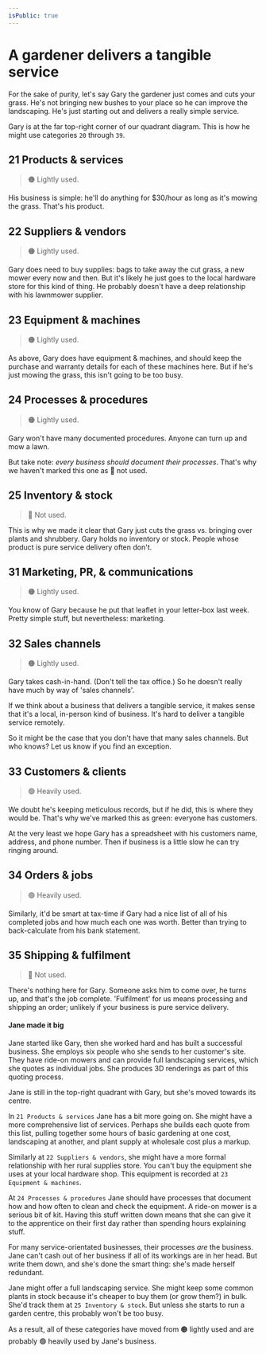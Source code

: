 ```yaml
---
isPublic: true
---
```


# A gardener delivers a tangible service

For the sake of purity, let's say Gary the gardener just comes and cuts your grass. He's not bringing new bushes to your place so he can improve the landscaping. He's just starting out and delivers a really simple service.

Gary is at the far top-right corner of our quadrant diagram. This is how he might use categories `20` through `39`.

## 21 Products & services

> 🟠 Lightly used.

His business is simple: he'll do anything for $30/hour as long as it's mowing the grass. That's his product.

## 22 Suppliers & vendors

> 🟠 Lightly used.

Gary does need to buy supplies: bags to take away the cut grass, a new mower every now and then. But it's likely he just goes to the local hardware store for this kind of thing. He probably doesn't have a deep relationship with his lawnmower supplier.

## 23 Equipment & machines

> 🟠 Lightly used.

As above, Gary does have equipment & machines, and should keep the purchase and warranty details for each of these machines here. But if he's just mowing the grass, this isn't going to be too busy.

## 24 Processes & procedures

> 🟠 Lightly used.

Gary won't have many documented procedures. Anyone can turn up and mow a lawn.

But take note: _every business should document their processes_. That's why we haven't marked this one as 🔴 not used.

## 25 Inventory & stock

> 🔴 Not used.

This is why we made it clear that Gary just cuts the grass vs. bringing over plants and shrubbery. Gary holds no inventory or stock. People whose product is pure service delivery often don't.

## 31 Marketing, PR, & communications

> 🟠 Lightly used.

You know of Gary because he put that leaflet in your letter-box last week. Pretty simple stuff, but nevertheless: marketing.

## 32 Sales channels

> 🟠 Lightly used.

Gary takes cash-in-hand. (Don't tell the tax office.) So he doesn't really have much by way of 'sales channels'.

If we think about a business that delivers a tangible service, it makes sense that it's a local, in-person kind of business. It's hard to deliver a tangible service remotely.

So it might be the case that you don't have that many sales channels. But who knows? Let us know if you find an exception.

## 33 Customers & clients

> 🟢 Heavily used.

We doubt he's keeping meticulous records, but if he did, this is where they would be. That's why we've marked this as green: everyone has customers.

At the very least we hope Gary has a spreadsheet with his customers name, address, and phone number. Then if business is a little slow he can try ringing around.

## 34 Orders & jobs

> 🟢 Heavily used.

Similarly, it'd be smart at tax-time if Gary had a nice list of all of his completed jobs and how much each one was worth. Better than trying to back-calculate from his bank statement.

## 35 Shipping & fulfilment

> 🔴 Not used.

There's nothing here for Gary. Someone asks him to come over, he turns up, and that's the job complete. 'Fulfilment' for us means processing and shipping an order; unlikely if your business is pure service delivery.

#### Jane made it big

Jane started like Gary, then she worked hard and has built a successful business. She employs six people who she sends to her customer's site. They have ride-on mowers and can provide full landscaping services, which she quotes as individual jobs. She produces 3D renderings as part of this quoting process.

Jane is still in the top-right quadrant with Gary, but she's moved towards its centre.

In `21 Products & services` Jane has a bit more going on. She might have a more comprehensive list of services. Perhaps she builds each quote from this list, pulling together some hours of basic gardening at one cost, landscaping at another, and plant supply at wholesale cost plus a markup.

Similarly at `22 Suppliers & vendors`, she might have a more formal relationship with her rural supplies store. You can't buy the equipment she uses at your local hardware shop. This equipment is recorded at `23 Equipment & machines`.

At `24 Processes & procedures` Jane should have processes that document how and how often to clean and check the equipment. A ride-on mower is a serious bit of kit. Having this stuff written down means that she can give it to the apprentice on their first day rather than spending hours explaining stuff.

For many service-orientated businesses, their processes _are_ the business. Jane can't cash out of her business if all of its workings are in her head. But write them down, and she's done the smart thing: she's made herself redundant.

Jane might offer a full landscaping service. She might keep some common plants in stock because it's cheaper to buy them (or grow them?) in bulk. She'd track them at `25 Inventory & stock`. But unless she starts to run a garden centre, this probably won't be too busy.

As a result, all of these categories have moved from 🟠 lightly used and are probably 🟢 heavily used by Jane's business.
